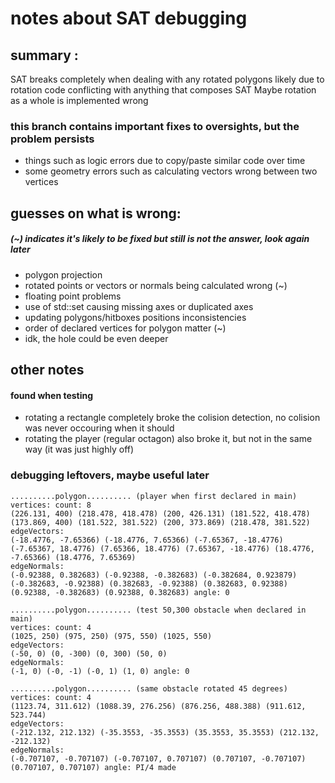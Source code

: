 # notes about SAT debugging

## summary :
SAT breaks completely when dealing with any rotated polygons
likely due to rotation code conflicting with anything that composes SAT
Maybe rotation as a whole is implemented wrong

### this branch contains important fixes to oversights, but the problem persists
- things such as logic errors due to copy/paste similar code over time
- some geometry errors such as calculating vectors wrong between two vertices

## guesses on what is wrong: 
##### (~) indicates it's likely to be fixed but still is not the answer, look again later
- polygon projection
- rotated points or vectors or normals being calculated wrong (~)
- floating point problems
- use of std::set causing missing axes or duplicated axes
- updating polygons/hitboxes positions inconsistencies
- order of declared vertices for polygon matter (~)
- idk, the hole could be even deeper

## other notes
#### found when testing
- rotating a rectangle completely broke the colision detection, no colision was never occouring when it should
- rotating the player (regular octagon) also broke it, but not in the same way (it was just highly off)


### debugging leftovers, maybe useful later

``` 
..........polygon.......... (player when first declared in main)
vertices: count: 8
(226.131, 400) (218.478, 418.478) (200, 426.131) (181.522, 418.478) (173.869, 400) (181.522, 381.522) (200, 373.869) (218.478, 381.522) 
edgeVectors: 
(-18.4776, -7.65366) (-18.4776, 7.65366) (-7.65367, -18.4776) (-7.65367, 18.4776) (7.65366, 18.4776) (7.65367, -18.4776) (18.4776, -7.65366) (18.4776, 7.65369) 
edgeNormals: 
(-0.92388, 0.382683) (-0.92388, -0.382683) (-0.382684, 0.923879) (-0.382683, -0.92388) (0.382683, -0.92388) (0.382683, 0.92388) (0.92388, -0.382683) (0.92388, 0.382683) angle: 0

..........polygon.......... (test 50,300 obstacle when declared in main)
vertices: count: 4
(1025, 250) (975, 250) (975, 550) (1025, 550) 
edgeVectors: 
(-50, 0) (0, -300) (0, 300) (50, 0) 
edgeNormals: 
(-1, 0) (-0, -1) (-0, 1) (1, 0) angle: 0

..........polygon.......... (same obstacle rotated 45 degrees)
vertices: count: 4
(1123.74, 311.612) (1088.39, 276.256) (876.256, 488.388) (911.612, 523.744) 
edgeVectors: 
(-212.132, 212.132) (-35.3553, -35.3553) (35.3553, 35.3553) (212.132, -212.132) 
edgeNormals: 
(-0.707107, -0.707107) (-0.707107, 0.707107) (0.707107, -0.707107) (0.707107, 0.707107) angle: PI/4 made
```